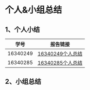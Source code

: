 # 个人&小组总结
## 1、个人小结
学号 | 报告链接
:-:| :-:|
16340249 | [16340249个人总结]()
16340285 | [16340285个人总结](https://github.com/Zhanggen-sysu/Software-Analysis-Design-Homework/blob/master/FinalReport.md)

## 2、小组总结
